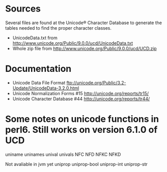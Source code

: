 # Sources
Several files are found at the Unicode® Character Database to generate the tables
needed to find the proper character classes.

* UnicodeData.txt from http://www.unicode.org/Public/9.0.0/ucd/UnicodeData.txt
* Whole zip file from http://www.unicode.org/Public/9.0.0/ucd/UCD.zip


# Documentation
  * Unicode Data File Format ftp://unicode.org/Public/3.2-Update/UnicodeData-3.2.0.html
  * Unicode Normalization Forms \#15 http://unicode.org/reports/tr15/
  * Unicode Character Database \#44 http://unicode.org/reports/tr44/




# Some notes on unicode functions in perl6. Still works on version 6.1.0 of UCD
uniname
uninames
unival
univals
NFC
NFD
NFKC
NFKD

Not avaliable in jvm yet
uniprop
uniprop-bool
uniprop-int
uniprop-str
